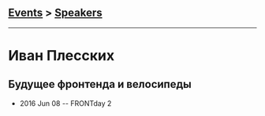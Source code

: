 ## [Events](../README.md) > [Speakers](../speakers.md)
---

# Иван Плесских

## Будущее фронтенда и велосипеды
- 2016 Jun 08 -- FRONTday 2    
